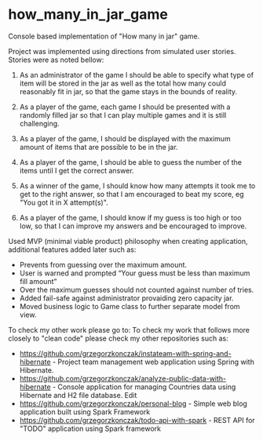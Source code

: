 # how_many_in_jar_game
Console based implementation of "How many in jar" game.

Project was implemented using directions from simulated user stories.
Stories were as noted bellow:

1. As an administrator of the game I should be able to specify what type of
item will be stored in the jar as well as the total how many could
reasonably fit in jar, so that the game stays in the bounds of reality.

2. As a player of the game, each game I should be presented with a randomly
filled jar so that I can play multiple games and it is still
challenging.

3. As a player of the game, I should be displayed with the maximum amount
of items that are possible to be in the jar.

4. As a player of the game, I should be able to guess the number of the
items until I get the correct answer.

5. As a winner of the game, I should know how many attempts it took me to
get to the right answer, so that I am encouraged to beat my score, eg
"You got it in X attempt(s)".

6. As a player of the game, I should know if my guess is too high or too
low, so that I can improve my answers and be encouraged to improve.

Used MVP (minimal viable product) philosophy when creating application, additional features added later such as:
- Prevents from guessing over the maximum amount.
- User is warned and prompted “Your guess must be less than maximum fill
amount”
- Over the maximum guesses should not counted against number of tries.
- Added fail-safe against administrator provaiding zero capacity jar.
- Moved business logic to Game class to further separate model from view.

To check my other work please go to:
To check my work that follows more closely to "clean code" please check my other repositories such as:
- https://github.com/grzegorzkonczak/instateam-with-spring-and-hibernate - Project team management web application using Spring with Hibernate.
- https://github.com/grzegorzkonczak/analyze-public-data-with-hibernate - Console application for managing Countries data using Hibernate and H2 file database. Edit
- https://github.com/grzegorzkonczak/personal-blog - Simple web blog application built using Spark Framework
- https://github.com/grzegorzkonczak/todo-api-with-spark - REST API for "TODO" application using Spark framework
